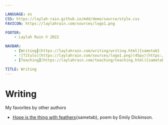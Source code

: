 ```yaml
---

LANGUAGE: es
CSS: https://laylah-rain.github.io/mdd/demo/source/style.css
FAVICON: https://laylahrain.com/sources/logo1.png

FOOTER:
    - Laylah Rain © 2022

NAVBAR:
    - [Writing](https://laylahrain.com/writing/writing.html){sametab}
    - ![Título](https://laylahrain.com/sources/logo1.png)(45px)(https://laylahrain.com){sametab}
    - [Teaching](https://laylahrain.com/teaching/teaching.html){sametab}

TITLE: Writing
---
```



# Writing

My favorites by other authors

- [Hope is the thing with feathers](https://laylahrain.com/hope_is_the_thing_with_feathers/hope_is_the_thing_with_feathers.html){sametab}, poem by Emily Dickinson.


